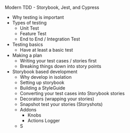 Modern TDD - Storybook, Jest, and Cypress

- Why testing is important
- Types of testing
	- Unit Test
	- Feature Test
	- End to End / Integration Test
- Testing basics
	- Have at least a basic test
- Making a plan
	- Writing your test cases / stories first
	- Breaking things down into story points
- Storybook based development
	- Why develop in isolation
	- Setting up storybook
	- Building a StyleGuide
	- Converting your test cases into Storybook stories
	- Decorators (wrapping your stories)
 	- Snapshot test your stories (Storyshots)
 	- Addons
	 	- Knobs
	 	- Actions Logger
 	- S
<!--stackedit_data:
eyJoaXN0b3J5IjpbLTQ1NTQzNTcyMywzMTE3NTM4MjQsLTIwOD
g3NDY2MTJdfQ==
-->